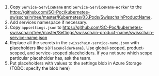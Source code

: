 1. Copy `Service-ServiceName` and `Service-ServiceName-Worker` to the https://github.com/SC-Poc/kubernetes-swisschain/tree/master/Kubernetes/03.Pods/SwisschainProductName. 
2. Add services namespace if necessary.
3. Copy `appsettings.json` to https://github.com/SC-Poc/kubernetes-swisschain/tree/master/Settings/swisschain-product-name/swisschain-service-name.json
4. Replace all the secrets in the `swisschain-service-name.json` with placeholders like `${PlaceHolderName}`. 
Use global-scoped, product-scoped, and service-scoped placeholders. If you not sure which scope particular placeholder has, ask the team.
5. Put placeholders with values to the settings blob in Azure Storage (TODO: specify the blob here)